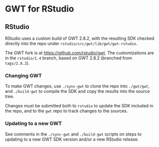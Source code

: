 # GWT for RStudio

## RStudio
RStudio uses a custom build of GWT 2.8.2, with the resulting SDK checked directly into
the repo under `rstudio/src/gwt/lib/gwt/gwt-rstudio`.

The GWT fork is at https://github.com/rstudio/gwt. The customizations are in the `rstudio/1.4` 
branch, based on GWT 2.8.2 (branched from `tags/2.8.2`).

### Changing GWT
To make GWT changes, use `./sync-gwt` to clone the repo into `./gwt/gwt`, and `./build-gwt` to
compile the SDK and copy the results into the source tree.

Changes must be submitted both to `rstudio` to update the SDK included in the repo, and to
the `gwt` repo to track changes to the sources.

### Updating to a new GWT
See comments in the `./sync-gwt` and `./build-gwt` scripts on steps to updating to a new 
GWT SDK version and/or a new RStudio release.
